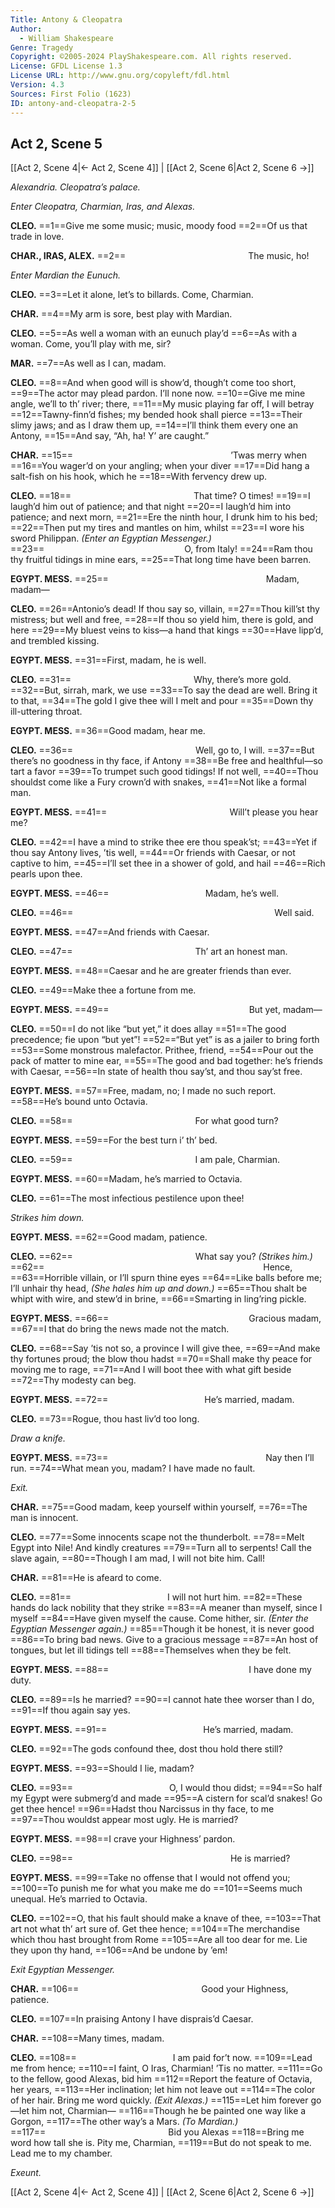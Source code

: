```yaml
---
Title: Antony & Cleopatra
Author: 
  - William Shakespeare
Genre: Tragedy
Copyright: ©2005-2024 PlayShakespeare.com. All rights reserved.
License: GFDL License 1.3
License URL: http://www.gnu.org/copyleft/fdl.html
Version: 4.3
Sources: First Folio (1623)
ID: antony-and-cleopatra-2-5
---
```


## Act 2, Scene 5
[[Act 2, Scene 4|← Act 2, Scene 4]] | [[Act 2, Scene 6|Act 2, Scene 6 →]]

*Alexandria. Cleopatra’s palace.*

*Enter Cleopatra, Charmian, Iras, and Alexas.*

**CLEO.**
==1==Give me some music; music, moody food
==2==Of us that trade in love.

**CHAR., IRAS, ALEX.**
==2==              The music, ho!

*Enter Mardian the Eunuch.*

**CLEO.**
==3==Let it alone, let’s to billards. Come, Charmian.

**CHAR.**
==4==My arm is sore, best play with Mardian.

**CLEO.**
==5==As well a woman with an eunuch play’d
==6==As with a woman. Come, you’ll play with me, sir?

**MAR.**
==7==As well as I can, madam.

**CLEO.**
==8==And when good will is show’d, though’t come too short,
==9==The actor may plead pardon. I’ll none now.
==10==Give me mine angle, we’ll to th’ river; there,
==11==My music playing far off, I will betray
==12==Tawny-finn’d fishes; my bended hook shall pierce
==13==Their slimy jaws; and as I draw them up,
==14==I’ll think them every one an Antony,
==15==And say, “Ah, ha! Y’ are caught.”

**CHAR.**
==15==                  ’Twas merry when
==16==You wager’d on your angling; when your diver
==17==Did hang a salt-fish on his hook, which he
==18==With fervency drew up.

**CLEO.**
==18==              That time? O times!
==19==I laugh’d him out of patience; and that night
==20==I laugh’d him into patience; and next morn,
==21==Ere the ninth hour, I drunk him to his bed;
==22==Then put my tires and mantles on him, whilst
==23==I wore his sword Philippan.
*(Enter an Egyptian Messenger.)*
==23==                O, from Italy!
==24==Ram thou thy fruitful tidings in mine ears,
==25==That long time have been barren.

**EGYPT. MESS.**
==25==                  Madam, madam⁠—

**CLEO.**
==26==Antonio’s dead! If thou say so, villain,
==27==Thou kill’st thy mistress; but well and free,
==28==If thou so yield him, there is gold, and here
==29==My bluest veins to kiss—a hand that kings
==30==Have lipp’d, and trembled kissing.

**EGYPT. MESS.**
==31==First, madam, he is well.

**CLEO.**
==31==              Why, there’s more gold.
==32==But, sirrah, mark, we use
==33==To say the dead are well. Bring it to that,
==34==The gold I give thee will I melt and pour
==35==Down thy ill-uttering throat.

**EGYPT. MESS.**
==36==Good madam, hear me.

**CLEO.**
==36==              Well, go to, I will.
==37==But there’s no goodness in thy face, if Antony
==38==Be free and healthful—so tart a favor
==39==To trumpet such good tidings! If not well,
==40==Thou shouldst come like a Fury crown’d with snakes,
==41==Not like a formal man.

**EGYPT. MESS.**
==41==              Will’t please you hear me?

**CLEO.**
==42==I have a mind to strike thee ere thou speak’st;
==43==Yet if thou say Antony lives, ’tis well,
==44==Or friends with Caesar, or not captive to him,
==45==I’ll set thee in a shower of gold, and hail
==46==Rich pearls upon thee.

**EGYPT. MESS.**
==46==           Madam, he’s well.

**CLEO.**
==46==                       Well said.

**EGYPT. MESS.**
==47==And friends with Caesar.

**CLEO.**
==47==              Th’ art an honest man.

**EGYPT. MESS.**
==48==Caesar and he are greater friends than ever.

**CLEO.**
==49==Make thee a fortune from me.

**EGYPT. MESS.**
==49==                But yet, madam⁠—

**CLEO.**
==50==I do not like “but yet,” it does allay
==51==The good precedence; fie upon “but yet”!
==52==“But yet” is as a jailer to bring forth
==53==Some monstrous malefactor. Prithee, friend,
==54==Pour out the pack of matter to mine ear,
==55==The good and bad together: he’s friends with Caesar,
==56==In state of health thou say’st, and thou say’st free.

**EGYPT. MESS.**
==57==Free, madam, no; I made no such report.
==58==He’s bound unto Octavia.

**CLEO.**
==58==              For what good turn?

**EGYPT. MESS.**
==59==For the best turn i’ th’ bed.

**CLEO.**
==59==              I am pale, Charmian.

**EGYPT. MESS.**
==60==Madam, he’s married to Octavia.

**CLEO.**
==61==The most infectious pestilence upon thee!

*Strikes him down.*

**EGYPT. MESS.**
==62==Good madam, patience.

**CLEO.**
==62==              What say you?
*(Strikes him.)*
==62==                         Hence,
==63==Horrible villain, or I’ll spurn thine eyes
==64==Like balls before me; I’ll unhair thy head,
*(She hales him up and down.)*
==65==Thou shalt be whipt with wire, and stew’d in brine,
==66==Smarting in ling’ring pickle.

**EGYPT. MESS.**
==66==                Gracious madam,
==67==I that do bring the news made not the match.

**CLEO.**
==68==Say ’tis not so, a province I will give thee,
==69==And make thy fortunes proud; the blow thou hadst
==70==Shall make thy peace for moving me to rage,
==71==And I will boot thee with what gift beside
==72==Thy modesty can beg.

**EGYPT. MESS.**
==72==           He’s married, madam.

**CLEO.**
==73==Rogue, thou hast liv’d too long.

*Draw a knife.*

**EGYPT. MESS.**
==73==                  Nay then I’ll run.
==74==What mean you, madam? I have made no fault.

*Exit.*

**CHAR.**
==75==Good madam, keep yourself within yourself,
==76==The man is innocent.

**CLEO.**
==77==Some innocents scape not the thunderbolt.
==78==Melt Egypt into Nile! And kindly creatures
==79==Turn all to serpents! Call the slave again,
==80==Though I am mad, I will not bite him. Call!

**CHAR.**
==81==He is afeard to come.

**CLEO.**
==81==           I will not hurt him.
==82==These hands do lack nobility that they strike
==83==A meaner than myself, since I myself
==84==Have given myself the cause. Come hither, sir.
*(Enter the Egyptian Messenger again.)*
==85==Though it be honest, it is never good
==86==To bring bad news. Give to a gracious message
==87==An host of tongues, but let ill tidings tell
==88==Themselves when they be felt.

**EGYPT. MESS.**
==88==                I have done my duty.

**CLEO.**
==89==Is he married?
==90==I cannot hate thee worser than I do,
==91==If thou again say yes.

**EGYPT. MESS.**
==91==           He’s married, madam.

**CLEO.**
==92==The gods confound thee, dost thou hold there still?

**EGYPT. MESS.**
==93==Should I lie, madam?

**CLEO.**
==93==           O, I would thou didst;
==94==So half my Egypt were submerg’d and made
==95==A cistern for scal’d snakes! Go get thee hence!
==96==Hadst thou Narcissus in thy face, to me
==97==Thou wouldst appear most ugly. He is married?

**EGYPT. MESS.**
==98==I crave your Highness’ pardon.

**CLEO.**
==98==                  He is married?

**EGYPT. MESS.**
==99==Take no offense that I would not offend you;
==100==To punish me for what you make me do
==101==Seems much unequal. He’s married to Octavia.

**CLEO.**
==102==O, that his fault should make a knave of thee,
==103==That art not what th’ art sure of. Get thee hence;
==104==The merchandise which thou hast brought from Rome
==105==Are all too dear for me. Lie they upon thy hand,
==106==And be undone by ’em!

*Exit Egyptian Messenger.*

**CHAR.**
==106==              Good your Highness, patience.

**CLEO.**
==107==In praising Antony I have disprais’d Caesar.

**CHAR.**
==108==Many times, madam.

**CLEO.**
==108==           I am paid for’t now.
==109==Lead me from hence;
==110==I faint, O Iras, Charmian! ’Tis no matter.
==111==Go to the fellow, good Alexas, bid him
==112==Report the feature of Octavia, her years,
==113==Her inclination; let him not leave out
==114==The color of her hair. Bring me word quickly.
*(Exit Alexas.)*
==115==Let him forever go—let him not, Charmian⁠—
==116==Though he be painted one way like a Gorgon,
==117==The other way’s a Mars.
*(To Mardian.)*
==117==              Bid you Alexas
==118==Bring me word how tall she is. Pity me, Charmian,
==119==But do not speak to me. Lead me to my chamber.

*Exeunt.*

[[Act 2, Scene 4|← Act 2, Scene 4]] | [[Act 2, Scene 6|Act 2, Scene 6 →]]